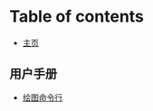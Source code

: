 # Table of contents

* [主页](README.md)

## 用户手册 <a href="#user-manual" id="user-manual"></a>

* [绘图命令行](user-manual/drawing-command-line.md)
